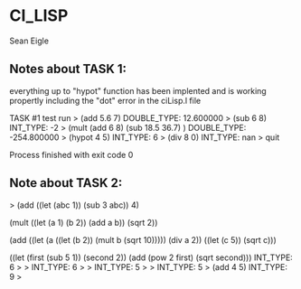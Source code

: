 # CI_LISP
Sean Eigle
## Notes about TASK 1: 
everything up to "hypot" function has been implented and is working propertly including the "dot" error in the ciLisp.l file

TASK #1 test run
\> (add 5.6 7)
DOUBLE_TYPE: 12.600000
\> (sub 6 8)
INT_TYPE: -2
\> (mult (add 6 8) (sub 18.5 36.7) )
DOUBLE_TYPE: -254.800000
\> (hypot 4 5)
INT_TYPE: 6
\> (div 8 0)
INT_TYPE: nan
\> quit

Process finished with exit code 0

## Note about TASK 2:

\> (add ((let (abc 1)) (sub 3 abc)) 4)
 
(mult ((let (a 1) (b 2)) (add a b)) (sqrt 2))
 
(add ((let (a ((let (b 2)) (mult b (sqrt 10))))) (div a 2)) ((let (c 5)) (sqrt c)))

((let (first (sub 5 1)) (second 2)) (add (pow 2 first) (sqrt second)))
INT_TYPE: 6
\> 
\> INT_TYPE: 6
\> 
\> INT_TYPE: 5
\> 
\> INT_TYPE: 5
\> (add 4 5)
INT_TYPE: 9
\> 
